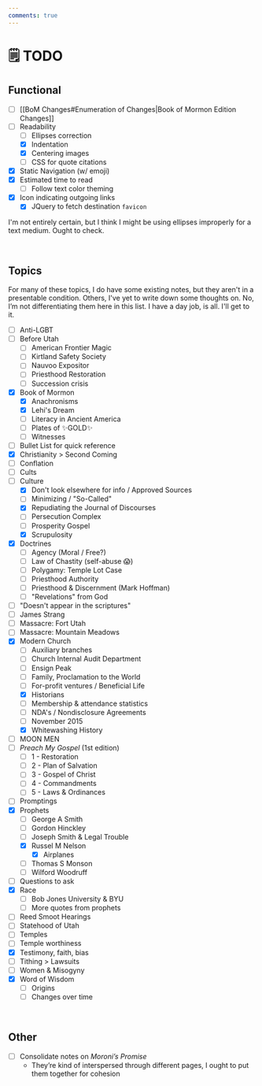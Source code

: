 ```yaml
---
comments: true
---
```

# 🗒️ TODO
## Functional

- [ ] [[BoM Changes#Enumeration of Changes|Book of Mormon Edition Changes]]
- [ ] Readability
	- [ ] Ellipses correction
	- [x] Indentation
	- [x] Centering images
	- [ ] CSS for quote citations
- [x] Static Navigation (w/ emoji)
- [x] Estimated time to read
	- [ ] Follow text color theming
- [x] Icon indicating outgoing links
	- [x] JQuery to fetch destination `favicon`

I'm not entirely certain, but I think I might be using ellipses improperly for a text medium. Ought to check.

&nbsp;

## Topics
For many of these topics, I do have some existing notes, but they aren't in a presentable condition. Others, I've yet to write down some thoughts on. No, I’m not differentiating them here in this list. I have a day job, is all. I'll get to it.

- [ ] Anti-LGBT
- [ ] Before Utah
	- [ ] American Frontier Magic
	- [ ] Kirtland Safety Society
	- [ ] Nauvoo Expositor
	- [ ] Priesthood Restoration
	- [ ] Succession crisis
- [x] Book of Mormon
	- [x] Anachronisms
	- [x] Lehi's Dream
	- [ ] Literacy in Ancient America
	- [ ] Plates of ✨GOLD✨
	- [ ] Witnesses
- [ ] Bullet List for quick reference
- [x] Christianity > Second Coming
- [ ] Conflation
- [ ] Cults
- [ ] Culture
	- [x] Don't look elsewhere for info / Approved Sources
	- [ ] Minimizing / "So-Called"
	- [x] Repudiating the Journal of Discourses
	- [ ] Persecution Complex
	- [ ] Prosperity Gospel
	- [x] Scrupulosity
- [x] Doctrines
	- [ ] Agency (Moral / Free?)
	- [ ] Law of Chastity (self-abuse 😱)
	- [ ] Polygamy: Temple Lot Case
	- [ ] Priesthood Authority
	- [ ] Priesthood & Discernment (Mark Hoffman)
	- [ ] "Revelations" from God
- [ ] "Doesn't appear in the scriptures"
- [ ] James Strang
- [ ] Massacre: Fort Utah
- [ ] Massacre: Mountain Meadows
- [x] Modern Church
	- [ ] Auxiliary branches
	- [ ] Church Internal Audit Department
	- [ ] Ensign Peak
	- [ ] Family, Proclamation to the World
	- [ ] For-profit ventures / Beneficial Life
	- [x] Historians
	- [ ] Membership & attendance statistics
	- [ ] NDA's / Nondisclosure Agreements
	- [ ] November 2015
	- [x] Whitewashing History
- [ ] MOON MEN
- [ ] *Preach My Gospel* (1st edition)
	- [ ] 1 - Restoration
	- [ ] 2 - Plan of Salvation
	- [ ] 3 - Gospel of Christ
	- [ ] 4 - Commandments
	- [ ] 5 - Laws & Ordinances
- [ ] Promptings
- [x] Prophets
	- [ ] George A Smith
	- [ ] Gordon Hinckley
	- [ ] Joseph Smith & Legal Trouble
	- [x] Russel M Nelson
		- [x] Airplanes
	- [ ] Thomas S Monson
	- [ ] Wilford Woodruff
- [ ] Questions to ask
- [x] Race
	- [ ] Bob Jones University & BYU
	- [ ] More quotes from prophets
- [ ] Reed Smoot Hearings
- [ ] Statehood of Utah
- [ ] Temples
- [ ] Temple worthiness
- [x] Testimony, faith, bias
- [ ] Tithing > Lawsuits
- [ ] Women & Misogyny
- [x] Word of Wisdom
	- [ ] Origins
	- [ ] Changes over time

&nbsp;

## Other
- [ ] Consolidate notes on *Moroni’s Promise*
	- They’re kind of interspersed through different pages, I ought to put them together for cohesion